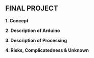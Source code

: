 **FINAL PROJECT**
-------
**1. Concept**


**2. Description of Arduino**

**3. Description of Processing**

**4. Risks, Complicatedness & Unknown**
